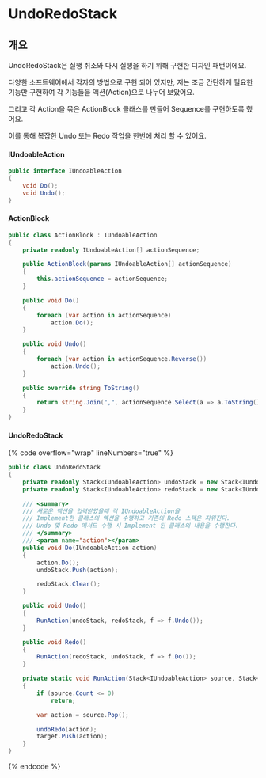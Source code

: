 # UndoRedoStack

## 개요

UndoRedoStack은 실행 취소와 다시 실행을 하기 위해 구현한 디자인 패턴이에요.

다양한 소프트웨어에서 각자의 방법으로 구현 되어 있지만, 저는 조금 간단하게 필요한 기능만 구현하여 각 기능들을 액션(Action)으로 나누어 보았어요.

그리고 각 Action을 묶은 ActionBlock 클래스를 만들어 Sequence를 구현하도록 했어요.

이를 통해 복잡한 Undo 또는 Redo 작업을 한번에 처리 할 수 있어요.

#### IUndoableAction

```csharp
public interface IUndoableAction
{
    void Do();
    void Undo();
}
```

#### ActionBlock

```csharp
public class ActionBlock : IUndoableAction
{
    private readonly IUndoableAction[] actionSequence;

    public ActionBlock(params IUndoableAction[] actionSequence)
    {
        this.actionSequence = actionSequence;
    }

    public void Do()
    {
        foreach (var action in actionSequence)
            action.Do();
    }

    public void Undo()
    {
        foreach (var action in actionSequence.Reverse())
            action.Undo();
    }

    public override string ToString()
    {
        return string.Join(",", actionSequence.Select(a => a.ToString()));
    }
}
```



#### UndoRedoStack

{% code overflow="wrap" lineNumbers="true" %}
```csharp
public class UndoRedoStack
{
    private readonly Stack<IUndoableAction> undoStack = new Stack<IUndoableAction>();
    private readonly Stack<IUndoableAction> redoStack = new Stack<IUndoableAction>();

    /// <summary>
    /// 새로운 액션을 입력받았을때 각 IUndoableAction을 
    /// Implement한 클래스의 액션을 수행하고 기존의 Redo 스택은 지워진다.
    /// Undo 및 Redo 메서드 수행 시 Implement 된 클래스의 내용을 수행한다.
    /// </summary>
    /// <param name="action"></param>
    public void Do(IUndoableAction action)
    {
        action.Do();
        undoStack.Push(action);

        redoStack.Clear();
    }

    public void Undo()
    {
        RunAction(undoStack, redoStack, f => f.Undo());
    }

    public void Redo()
    {
        RunAction(redoStack, undoStack, f => f.Do());
    }

    private static void RunAction(Stack<IUndoableAction> source, Stack<IUndoableAction> target, Action<IUndoableAction> undoRedo)
    {
        if (source.Count <= 0)
            return;

        var action = source.Pop();

        undoRedo(action);
        target.Push(action);
    }
}
```
{% endcode %}
